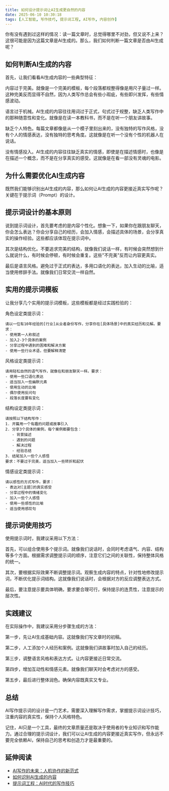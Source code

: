 ```yaml
---
title: 如何设计提示词让AI生成更自然的内容
date: 2025-06-10 10:30:18
tags: [人工智能, 写作技巧, 提示词工程, AI写作, 内容创作]
---
```


你有没有遇到过这样的情况：读一篇文章时，总觉得哪里不对劲，但又说不上来？这很可能是因为这篇文章是AI生成的。那么，我们如何判断一篇文章是否由AI生成呢？

## 如何判断AI生成的内容

首先，让我们看看AI生成内容的一些典型特征：

内容过于完美。就像是一个完美的模板，每个段落都规整得像是用尺子量过一样。这种完美反而显得不自然，因为人类写作总会有些小瑕疵，有些即兴发挥，有些情感波动。

语言过于机械。AI生成的内容往往用词过于正式，句式过于规整，缺乏人类写作中的那种随意性和变化。就像是在读一本教科书，而不是在听一个朋友讲故事。

缺乏个人特色。每篇文章都像是从一个模子里刻出来的，没有独特的写作风格，没有个人的情感表达，没有独特的思考角度。这就像是在听一个没有个性的机器人在说话。

没有情感投入。AI生成的内容往往缺乏真实的情感，即使是在描述情感时，也像是在描述一个概念，而不是在分享真实的感受。这就像是在看一部没有灵魂的电影。

## 为什么需要优化AI生成内容

既然我们能够识别出AI生成的内容，那么如何让AI生成的内容更接近真实写作呢？关键在于提示词（Prompt）的设计。

## 提示词设计的基本原则

说到提示词设计，首先要考虑的是内容个性化。想象一下，如果你在跟朋友聊天，你会怎么表达？你会分享自己的经历，会加入情感，会描述具体的场景，会分享真实的操作经验。这些都应该体现在提示词中。

其次是结构优化。不要追求完美的结构，就像我们说话一样，有时候会突然想到什么就说什么，有时候会停顿，有时候会重复。这些"不完美"反而让内容更真实。

最后是语言风格。避免过于正式的表达，多用口语化的表达，加入生动的比喻，适当使用修辞手法。就像我们日常交流一样自然。

## 实用的提示词模板

让我分享几个实用的提示词模板，这些模板都是经过实践检验的：

角色设定类提示词：
```
请以一位有10年经验的[行业]从业者身份写作，分享你在[具体场景]中的真实经历和见解。要求：
- 使用第一人称叙述
- 加入2-3个具体的案例
- 分享过程中遇到的困难和解决方案
- 使用一些行业术语，但要解释清楚
```

风格设定类提示词：
```
请用轻松自然的语气写作，就像在和朋友聊天一样。要求：
- 使用一些口语化表达
- 适当加入一些幽默元素
- 使用生动的比喻
- 偶尔使用反问句
- 段落长度要有变化
```

结构设定类提示词：
```
请按照以下结构写作：
1. 开篇用一个有趣的问题或故事引入
2. 分享3个具体的案例，每个案例都要包含：
   - 背景描述
   - 遇到的问题
   - 解决过程
   - 经验总结
3. 结尾加入一些个人感悟
要求：不要过于完美，适当加入一些转折和起伏
```

情感设定类提示词：
```
请以感性的方式写作，要求：
- 表达对[主题]的真实感受
- 分享过程中的情绪变化
- 加入一些个人感悟
- 使用一些感性的比喻
- 适当使用感叹句
```

## 提示词使用技巧

使用提示词时，我建议采用以下方法：

首先，可以组合使用多个提示词。就像我们说话时，会同时考虑语气、内容、结构等多个方面。根据需求调整提示词的顺序，注意它们之间的关联性，保持整体风格的统一。

其次，要根据实际效果不断调整提示词。观察生成内容的特点，针对性地修改提示词，不断优化提示词结构。这就像我们说话时，会根据对方的反应调整表达方式。

最后，要注意提示要具体明确，要求要合理可行，保持提示的连贯性，注意提示的层次性。

## 实践建议

在实际操作中，我建议采用分步骤生成的方法：

第一步，先让AI生成基础内容。这就像我们写文章时的初稿。

第二步，人工添加个人经历和案例。这就像我们讲故事时加入自己的经历。

第三步，调整语言风格和表达方式。让内容更接近日常交流。

第四步，增加互动性和情感元素。就像我们聊天时会考虑对方的感受。

第五步，最后进行整体润色。确保内容既真实又专业。

## 总结

AI写作提示词的设计是一门艺术，需要深入理解写作需求，掌握提示词设计技巧，注重内容的真实性，保持个人风格特色。

记住，AI只是一个工具，最终的文章质量还是取决于使用者的专业知识和写作能力。通过合理的提示词设计，我们可以让AI生成的内容更接近真实写作，但永远不要完全依赖AI，保持自己的思考和创造力才是最重要的。

## 延伸阅读
- [AI写作的未来：人机协作的新范式](/ai-xie-zuo-de-wei-lai-ren-ji-xie-zuo-de-xin-fan-shi/)
- [如何识别AI生成的内容](/ru-he-shi-bie-ai-sheng-cheng-de-nei-rong/)
- [提示词工程：AI时代的写作技巧](/ti-shi-ci-gong-cheng-ai-shi-dai-de-xie-zuo-ji-qiao/) 